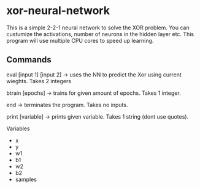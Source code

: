 # xor-neural-network

This is a simple 2-2-1 neural network to solve the XOR problem. You can custumize the activations, number of neurons in the hidden layer etc. This program will use multiple CPU cores to speed up learning.

## Commands

eval [input 1] [input 2] -> uses the NN to predict the Xor using current wieghts. Takes 2 integers

btrain [epochs] -> trains for given amount of epochs. Takes 1 integer.

end -> terminates the program. Takes no inputs.

print [variable] -> prints given variable. Takes 1 string (dont use quotes).

Variables
- x
- y
- w1
- b1
- w2
- b2
- samples
